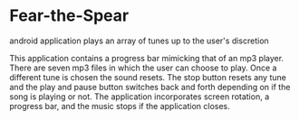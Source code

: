 # Fear-the-Spear
android application plays an array of tunes up to the user's discretion

This application contains a progress bar mimicking that of an mp3 player. There are seven mp3 files in which the user can choose to play. Once a different tune is chosen the sound resets. The stop button resets any tune and the play and pause button switches back and forth depending on if the song is playing or not. 
The application incorporates screen rotation, a progress bar, and the music stops if the application closes. 
